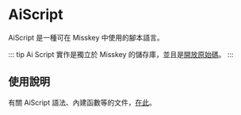# AiScript
AiScript 是一種可在 Misskey 中使用的腳本語言。

::: tip
Ai Script 實作是獨立於 Misskey 的儲存庫，並且是[開放原始碼](https://github.com/syuilo/aiscript)。
:::

## 使用說明
有關 AiScript 語法、內建函數等的文件，[在此](https://github.com/syuilo/aiscript/tree/master/docs)。
